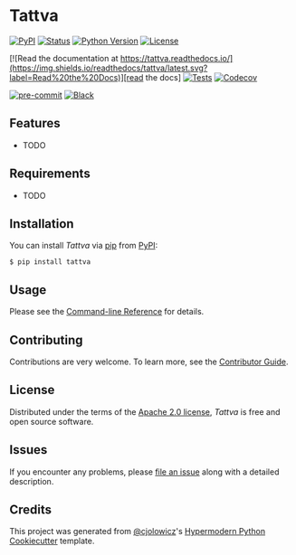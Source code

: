 # Tattva

[![PyPI](https://img.shields.io/pypi/v/tattva.svg)][pypi_]
[![Status](https://img.shields.io/pypi/status/tattva.svg)][status]
[![Python Version](https://img.shields.io/pypi/pyversions/tattva)][python version]
[![License](https://img.shields.io/pypi/l/tattva)][license]

[![Read the documentation at https://tattva.readthedocs.io/](https://img.shields.io/readthedocs/tattva/latest.svg?label=Read%20the%20Docs)][read the docs]
[![Tests](https://github.com/adityaprakash-work/tattva/workflows/Tests/badge.svg)][tests]
[![Codecov](https://codecov.io/gh/adityaprakash-work/tattva/branch/main/graph/badge.svg)][codecov]

[![pre-commit](https://img.shields.io/badge/pre--commit-enabled-brightgreen?logo=pre-commit&logoColor=white)][pre-commit]
[![Black](https://img.shields.io/badge/code%20style-black-000000.svg)][black]

[pypi_]: https://pypi.org/project/tattva/
[status]: https://pypi.org/project/tattva/
[python version]: https://pypi.org/project/tattva
[read the docs]: https://tattva.readthedocs.io/
[tests]: https://github.com/adityaprakash-work/tattva/actions?workflow=Tests
[codecov]: https://app.codecov.io/gh/adityaprakash-work/tattva
[pre-commit]: https://github.com/pre-commit/pre-commit
[black]: https://github.com/psf/black

## Features

- TODO

## Requirements

- TODO

## Installation

You can install _Tattva_ via [pip] from [PyPI]:

```console
$ pip install tattva
```

## Usage

Please see the [Command-line Reference] for details.

## Contributing

Contributions are very welcome.
To learn more, see the [Contributor Guide].

## License

Distributed under the terms of the [Apache 2.0 license][license],
_Tattva_ is free and open source software.

## Issues

If you encounter any problems,
please [file an issue] along with a detailed description.

## Credits

This project was generated from [@cjolowicz]'s [Hypermodern Python Cookiecutter] template.

[@cjolowicz]: https://github.com/cjolowicz
[pypi]: https://pypi.org/
[hypermodern python cookiecutter]: https://github.com/cjolowicz/cookiecutter-hypermodern-python
[file an issue]: https://github.com/adityaprakash-work/tattva/issues
[pip]: https://pip.pypa.io/

<!-- github-only -->

[license]: https://github.com/adityaprakash-work/tattva/blob/main/LICENSE
[contributor guide]: https://github.com/adityaprakash-work/tattva/blob/main/CONTRIBUTING.md
[command-line reference]: https://tattva.readthedocs.io/en/latest/usage.html
